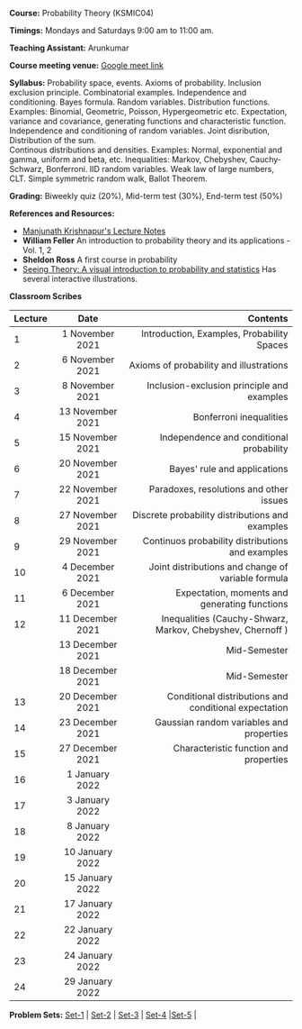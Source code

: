 
**Course:** Probability Theory (KSMIC04)

**Timings:** Mondays and Saturdays 9:00 am to 11:00 am.

**Teaching Assistant:** Arunkumar

**Course meeting venue:** [Google meet link](https://meet.google.com/vdm-pjic-knb)

**Syllabus:** Probability space, events. Axioms of probability. Inclusion exclusion principle. Combinatorial examples. 
Independence and conditioning. Bayes formula. Random variables. Distribution functions.
Examples: Binomial, Geometric, Poisson, Hypergeometric etc. Expectation, variance and covariance, generating functions and characteristic function. 
Independence and conditioning of random variables. Joint disribution, Distribution of the sum.  
Continous distributions and densities. Examples: Normal, exponential and gamma, uniform and beta, etc. 
Inequalities: Markov, Chebyshev, Cauchy-Schwarz, Bonferroni. IID random variables. Weak law of large numbers, CLT. Simple symmetric random walk, Ballot Theorem. 

**Grading:** Biweekly quiz (20%), Mid-term test (30%), End-term test (50%)

**References and Resources:**
- [Manjunath Krishnapur's Lecture Notes](http://math.iisc.ac.in/~manju/UGstatprob18/Prob.pdf)
- **William Feller** An introduction to probability theory and its applications - Vol. 1, 2
- **Sheldon Ross** A first course in probability
- [Seeing Theory: A visual introduction to probability and statistics](https://seeing-theory.brown.edu/) Has several interactive illustrations.

**Classroom Scribes**


| Lecture   | Date   | Contents     |
| :------------- | :----------: | -----------: |
| 1|   1 November 2021  | Introduction, Examples, Probability Spaces |
| 2| 6 November 2021 |  Axioms of probability and illustrations |
| 3|   8 November 2021  | Inclusion-exclusion principle and examples |
| 4| 13 November 2021 | Bonferroni inequalities |
| 5|   15 November 2021  | Independence and conditional probability  |
| 6| 20 November 2021 | Bayes' rule and applications  |
| 7|   22 November 2021  | Paradoxes, resolutions and other issues |
| 8| 27 November 2021 |  Discrete probability distributions and examples |
| 9|   29 November 2021  | Continuos probability distributions and examples |
| 10| 4 December 2021 | Joint distributions and change of variable formula  |
| 11|   6 December 2021  | Expectation, moments and generating functions |
| 12| 11 December 2021 | Inequalities (Cauchy-Shwarz, Markov, Chebyshev, Chernoff )  |
| |   13 December 2021  | Mid-Semester |
| | 18 December 2021 |  Mid-Semester |
| 13|   20 December 2021  | Conditional distributions and conditional expectation |
| 14| 23 December 2021 | Gaussian random variables and properties  |
| 15|   27 December 2021  | Characteristic function and properties |
| 16| 1 January 2022 |   |
| 17|   3 January 2022  |  |
| 18| 8 January 2022 |   |
| 19|   10 January 2022  |  |
| 20| 15 January 2022 |   |
| 21|   17 January 2022  |  |
| 22| 22 January 2022 |   |
| 23|   24 January 2022  |  |
| 24| 29 January 2022 |   |

**Problem Sets:** [Set-1](https://www.dropbox.com/s/p37u4kr4bwzd1j7/Set-1.pdf?dl=0) | [Set-2](https://www.dropbox.com/s/y20p904x36jlw1u/Set-2.pdf?dl=0) | [Set-3](https://www.dropbox.com/s/cff54r8citjgqi4/Set-3.pdf?dl=0) |  [Set-4](https://www.dropbox.com/s/7oqrizah45uckwn/Set-4.pdf?dl=0) |[Set-5](https://www.dropbox.com/s/7lpvyd8x7y5ulx4/Set-5.pdf?dl=0) |
